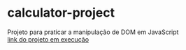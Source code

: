 # calculator-project
Projeto para praticar a manipulação de DOM em JavaScript
<br>
[link do projeto em execução](https://jeftepaula.github.io/calculator-project)
